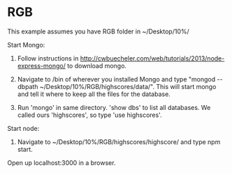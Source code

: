 # RGB

This example assumes you have RGB folder in ~/Desktop/10%/

Start Mongo:

1) Follow instructions in http://cwbuecheler.com/web/tutorials/2013/node-express-mongo/ to download mongo.

2) Navigate to /bin of wherever you installed Mongo and type "mongod --dbpath ~/Desktop/10%/RGB/highscores/data/".
   This will start mongo and tell it where to keep all the files for the database.
   
3) Run 'mongo' in same directory. 'show dbs' to list all databases. We called ours 'highscores', so type 'use highscores'.

Start node:

1) Navigate to ~/Desktop/10%/RGB/highscores/highscore/ and type npm start.

Open up localhost:3000 in a browser.
